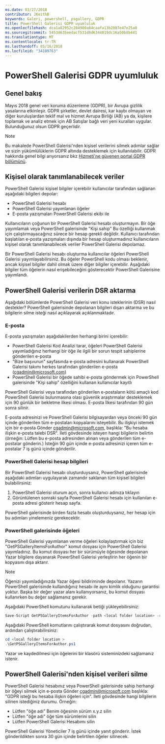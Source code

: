 ```yaml
---
ms.date: 03/27/2018
contributor: JKeithB
keywords: Galeri, powershell, psgallery, GDPR
title: PowerShell Galerisi GDPR uyumluluk
ms.openlocfilehash: dca1a82952c284980a84caafa13b2807e47e25a0
ms.sourcegitcommit: 54534635eedacf531d8d6344019dc16a50b8b441
ms.translationtype: MT
ms.contentlocale: tr-TR
ms.lasthandoff: 05/16/2018
ms.locfileid: "34189763"
---
```

# <a name="powershell-gallery-gdpr-compliance"></a>PowerShell Galerisi GDPR uyumluluk

## <a name="overview"></a>Genel bakış

Mayıs 2018 genel veri koruma düzenleme (GDPR), bir Avrupa gizlilik yasalarına etkinleşir.
GDPR şirketler, devlet dairesi, kar kaybı olmayan ve diğer kuruluşlardan teklif mal ve hizmet Avrupa Birliği (AB) ya da, kişilere toplamak ve analiz etmek için AB Satışlar bağlı veri yeni kuralları uygular.
Bulunduğunuz olsun GDPR geçerlidir.

> [!NOTE]
> Bu makalede PowerShell Galerisi'nden kişisel verilerini silmek adımlar sağlar ve sizin yükümlülüklerin GDPR altında desteklemek için kullanılabilir. GDPR hakkında genel bilgi arıyorsanız bkz [Hizmeti'ne güvenen portal GDPR bölümünü](https://servicetrust.microsoft.com/ViewPage/GDPRGetStarted).

## <a name="personally-identifiable-data"></a>Kişisel olarak tanımlanabilecek veriler

PowerShell Galerisi kişisel bilgiler içerebilir kullanıcılar tarafından sağlanan aşağıdaki bilgileri depolar:

* PowerShell Galerisi hesabı
* PowerShell Galerisi yayımlanan öğeler
* E-posta yazışmaları PowerShell Galerisi ekibi ile

Kullanıcıların çoğunun bir PowerShell Galerisi hesabı oluşturmayın.
Bir öğe yayımlamak veya PowerShell galerisinde "Kişi sahip" Bu özelliği kullanmak için çalıştırmayacağınız sürece bir hesap gerekli değildir.
Kullanıcı tarafından başlatılan e-posta yazışmaları dışında bir hesap oluşturmadınız kullanıcıların kişisel olarak tanımlanabilecek veriler PowerShell Galerisi depolamaz.

Bir PowerShell Galerisi hesabı oluşturma kullanıcılar öğeleri PowerShell Galerisi yayımlayabilirsiniz.
Bu öğeler PowerShell kodu olması beklenir, ancak kişisel bilgiler dahil olmak üzere diğer bilgiler içerebilir.
Aşağıdaki bilgiler tüm öğelerin nasıl erişebileceğini gösterecektir PowerShell Galerisine yayımlandı.

## <a name="dsr-export-of-powershell-gallery-data"></a>PowerShell Galerisi verilerin DSR aktarma

Aşağıdaki bölümlerde PowerShell Galerisi veri konu isteklerinin (DSR) nasıl destekler? PowerShell galerisinde depolanan bilgileri dışarı aktarma ve bu bilgilerin silme isteği nasıl açıklayarak açıklanmaktadır.

### <a name="email"></a>E-posta

E-posta yazışmaları aşağıdakilerden herhangi birini içerebilir:

* PowerShell Galerisi Kod Analizi tarar, öğeleri PowerShell Galerisi yayımladığınız herhangi bir öğe ile ilgili bir sorun tespit sahiplerine gönderilen e-posta
* "Bize başvurun" sayfasında e-posta adresini kullanarak PowerShell Galerisi takımı herkes tarafından gönderilen e-posta (cgadmin@microsoft.com)
* PowerShell Galerisi bir öğede sahibi e-posta göndermek için PowerShell galerisinde "Kişi sahip" özelliğini kullanan kullanıcılar kayıtlı

PowerShell Galerisi veya tarafından gönderilen e-postaların kötü amaçlı kod PowerShell Galerisi bulunmasına olası güvenlik araştırmalar desteklemek için 90 günlük bir bekletme ilkesi olması.
E-posta İlkesi tarafından 90 gün sonra silinir.

E-posta adresinizi ve PowerShell Galerisi bilgisayardan veya önceki 90 gün içinde gönderilen tüm e-postaları kopyalarını isteyebilir.
Bu ilişkiyi istemek için bir e-posta Gönder cgadmin@microsoft.com, başlıkla: "Bu hesaba ilişkin e-posta talebi DSR".
İleti gövdesinde isteyen hangi bilgilerin belirtin (örneğin: Lütfen bu e-posta adresinden alınan veya gönderilen tüm e-postalar gönderin.) İsteğin 90 gün içinde e-posta adresinizi içeren tüm e-postalar 7 iş günü içinde gönderilir.

### <a name="powershell-gallery-account-information"></a>PowerShell Galerisi hesap bilgileri

Bir PowerShell Galerisi hesabı oluşturduysanız, PowerShell galerisinde aşağıdaki adımları uygulayarak zamandır saklanan tüm kişisel bilgileri bulabilirsiniz:

1. PowerShell Galerisi oturum açın, sonra kullanıcı adınıza tıklayın
2. Görüntülenen sonraki sayfa PowerShell Galerisi hesabı için kullanılan e-posta adresi gösterir hesap sayfa.

PowerShell galerisinde birden fazla hesabı oluşturduysanız, her hesap için bu adımları yinelemeniz gerekecektir.

### <a name="items-in-the-powershell-gallery"></a>PowerShell galerisinde öğeleri

PowerShell Galerisi yayımlanan verme öğeleri kolaylaştırmak için biz "GetPSGalleryItemsForAuthor" komut dosyası için PowerShell Galerisi yayımladınız.
Bu komut dosyası her bir sürümüyle öğesinde depolanan Yazar bilgilere dayanarak PowerShell Galerisi yerleştirin her öğenin bir kopyasını dışa aktarır.

> [!NOTE]
> Öğenizi yayımladığınızda Yazar öğesi bildiriminde depolanır.
> Yazarın PowerShell galerisinde kullandığınız hesabı ile aynı kimlik olduğunu garantisi yoktur.
> Başka bir değer yazar alanı kullanıyorsanız, bu komut dosyası kullanırken bu değer sağlamanız gerekir.

Aşağıdaki PowerShell komutunu kullanarak betiği yükleyebilirsiniz:

```powershell
Save-Script GetPSGalleryItemsForAuthor -path <local folder location> -repository psgallery
```

Aşağıdaki PowerShell komutlarını çalıştırarak komut dosyasını doğrudan, ardından çalıştırabilirsiniz:

```powershell
cd <local folder location >
.\GetPSGalleryItemsForAuthor.ps1
```

Yazar ve kaydedilmesi için öğelerini bir klasörü sisteminizdeki sağlamanız istenir.

## <a name="deleting-personal-data-from-the-powershell-gallery"></a>PowerShell Galerisi'nden kişisel verileri silme

PowerShell Galerisi hesabınız veya PowerShell galerisinde sahip herhangi bir öğeyi silmek için e-posta Gönder cgadmin@microsoft.com başlıkla: "GDPR isteği bu hesaba ilişkin öğeleri için".
İleti gövdesinde hangi bilgilerin silinen istediğiniz durumu. Örneğin:

* Lütfen "öğe adı" Benim öğesinin sürüm x.y.z silin
* Lütfen "öğe adı" öğe tüm sürümlerini silin
* Lütfen PowerShell Galerisi Hesabımı silin

PowerShell Galerisi Yöneticiler 7 iş günü içinde yanıt gönderir.
İstek gönderildikten sonra 30 gün içinde belirtilen öğeler silinecek.
